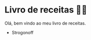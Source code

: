 #                 Livro de receitas :woman_cook:

Olá, bem vindo ao meu livro de receitas.

- Strogonoff